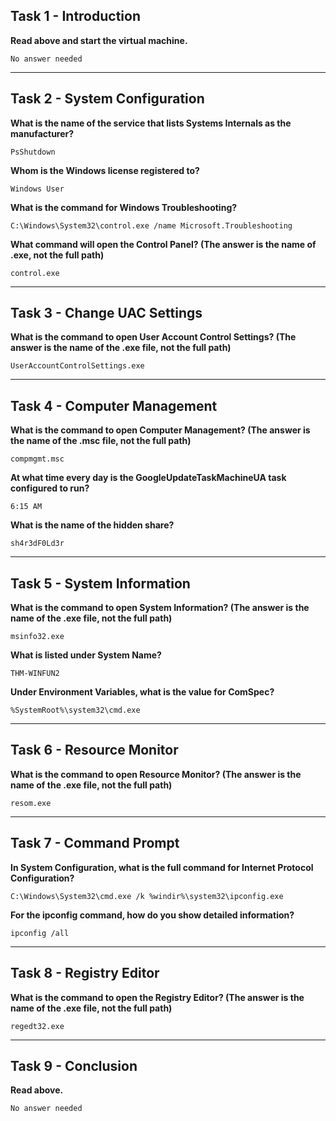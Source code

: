 ## Task 1 - Introduction
**Read above and start the virtual machine.**

`No answer needed`

------------
## Task 2 - System Configuration
**What is the name of the service that lists Systems Internals as the manufacturer?**

`PsShutdown`

**Whom is the Windows license registered to?**

`Windows User`

**What is the command for Windows Troubleshooting?**

`C:\Windows\System32\control.exe /name Microsoft.Troubleshooting`

**What command will open the Control Panel? (The answer is  the name of .exe, not the full path)**

`control.exe`

------------
## Task 3 - Change UAC Settings
**What is the command to open User Account Control Settings? (The answer is the name of the .exe file, not the full path)**

`UserAccountControlSettings.exe`

------------
## Task 4 - Computer Management
**What is the command to open Computer Management? (The answer is the name of the .msc file, not the full path)**

`compmgmt.msc`

**At what time every day is the GoogleUpdateTaskMachineUA task configured to run?**

`6:15 AM`

**What is the name of the hidden share?**

`sh4r3dF0Ld3r`

------------
## Task 5 - System Information
**What is the command to open System Information? (The answer is the name of the .exe file, not the full path)**

`msinfo32.exe`

**What is listed under System Name?**

`THM-WINFUN2`

**Under Environment Variables, what is the value for ComSpec?**

`%SystemRoot%\system32\cmd.exe`

------------
## Task 6 - Resource Monitor
**What is the command to open Resource Monitor? (The answer is the name of the .exe file, not the full path)**

`resom.exe`

------------
## Task 7 - Command Prompt
**In System Configuration, what is the full command for Internet Protocol Configuration?**

`C:\Windows\System32\cmd.exe /k %windir%\system32\ipconfig.exe`

**For the ipconfig command, how do you show detailed information?**

`ipconfig /all`

------------
## Task 8 - Registry Editor
**What is the command to open the Registry Editor? (The answer is the name of  the .exe file, not the full path)**

`regedt32.exe`

------------
## Task 9 - Conclusion
**Read above.**

`No answer needed`